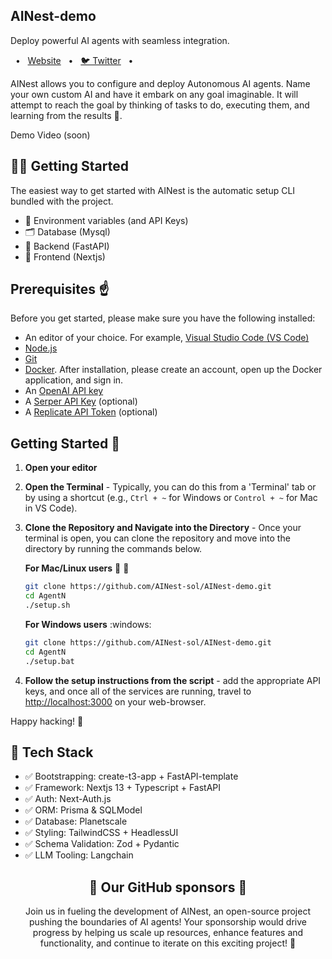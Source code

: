 <h2>AINest-demo</h2>

Deploy powerful AI agents with seamless integration.

<span>&nbsp;&nbsp;•&nbsp;&nbsp;</span> <a href="https://ainest.cloud">Website</a> <span>&nbsp;&nbsp;•&nbsp;&nbsp;</span>   <a href="https://twitter.com/ainestagents">🐦 Twitter</a> <span>&nbsp;&nbsp;•&nbsp;&nbsp;</span>  </p>
AINest allows you to configure and deploy Autonomous AI agents. Name your own custom AI and have it embark on any goal imaginable. It will attempt to reach the goal by thinking of tasks to do, executing them, and learning from the results 🚀.



Demo Video (soon)

<h2>👨‍🚀 Getting Started</h2>

The easiest way to get started with AINest is the automatic setup CLI bundled with the project.

<ul>
    <li>🔐 Environment variables (and API Keys)</li>
    <li>🗂️ Database (Mysql)</li>
    <li>🤖 Backend (FastAPI)</li>
    <li>🎨 Frontend (Nextjs)</li>
</ul>

## Prerequisites :point_up:

Before you get started, please make sure you have the following installed:

- An editor of your choice. For example, [Visual Studio Code (VS Code)](https://code.visualstudio.com/download)
- [Node.js](https://nodejs.org/en/download)
- [Git](https://git-scm.com/downloads)
- [Docker](https://www.docker.com/products/docker-desktop). After installation, please create an account, open up the Docker application, and sign in.
- An [OpenAI API key](https://platform.openai.com/signup)
- A [Serper API Key](https://serper.dev/signup) (optional)
- A [Replicate API Token](https://replicate.com/signin) (optional)

## Getting Started :rocket:
1. **Open your editor**

2. **Open the Terminal** - Typically, you can do this from a 'Terminal' tab or by using a shortcut
   (e.g., `Ctrl + ~` for Windows or `Control + ~` for Mac in VS Code).

3. **Clone the Repository and Navigate into the Directory** - Once your terminal is open, you can clone the repository and move into the directory by running the commands below.

   **For Mac/Linux users** :apple: :penguin:
   ```bash
   git clone https://github.com/AINest-sol/AINest-demo.git
   cd AgentN
   ./setup.sh
   ```
   **For Windows users** :windows:
   ```bash
   git clone https://github.com/AINest-sol/AINest-demo.git
   cd AgentN
   ./setup.bat
   ```
4. **Follow the setup instructions from the script** - add the appropriate API keys, and once all of the services are running, travel to [http://localhost:3000](http://localhost:3000) on your web-browser.

Happy hacking! :tada:



<h2>🚀 Tech Stack</h2>


<ul>
    <li>✅ Bootstrapping: create-t3-app + FastAPI-template</li>
    <li>✅ Framework: Nextjs 13 + Typescript + FastAPI</li>
    <li>✅ Auth: Next-Auth.js</li>
    <li>✅ ORM: Prisma & SQLModel</li>
    <li>✅ Database: Planetscale</li>
    <li>✅ Styling: TailwindCSS + HeadlessUI</li>
    <li>✅ Schema Validation: Zod + Pydantic</li>
    <li>✅ LLM Tooling: Langchain</li>
</ul>

<h2 align="center"> 💝 Our GitHub sponsors 💝 </h2> <p align="center"> Join us in fueling the development of AINest, an open-source project pushing the boundaries of AI agents! Your sponsorship would drive progress by helping us scale up resources, enhance features and functionality, and continue to iterate on this exciting project! 🚀 </p> <h2 align="center"> 
